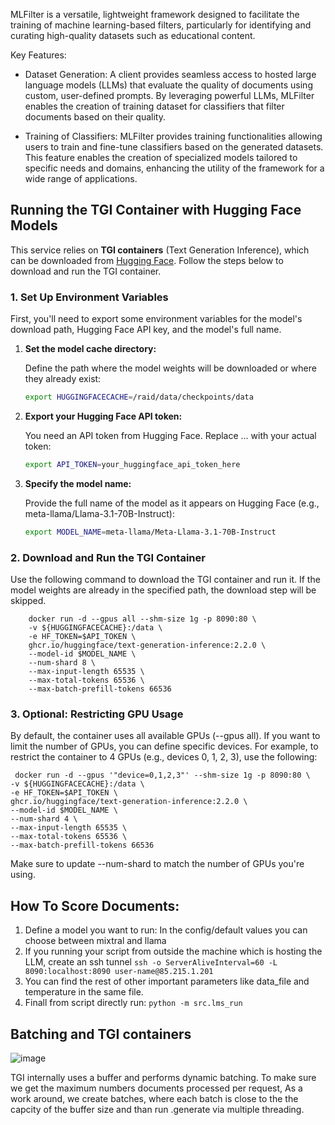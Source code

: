 MLFilter is a versatile, lightweight framework designed to facilitate the training of machine learning-based filters, particularly for identifying and curating high-quality datasets such as educational content.

Key Features:

- Dataset Generation: A client provides seamless access to hosted large language models (LLMs) that evaluate the quality of documents using custom, user-defined prompts. By leveraging powerful LLMs, MLFilter enables the creation of training dataset for classifiers that filter documents based on their quality.

- Training of Classifiers: MLFilter provides training functionalities allowing users to train and fine-tune classifiers based on the generated datasets. This feature enables the creation of specialized models tailored to specific needs and domains, enhancing the utility of the framework for a wide range of applications.

## Running the TGI Container with Hugging Face Models

This service relies on **TGI containers** (Text Generation Inference), which can be downloaded from [Hugging Face](https://huggingface.co). Follow the steps below to download and run the TGI container.

### 1. Set Up Environment Variables

First, you'll need to export some environment variables for the model's download path, Hugging Face API key, and the model's full name.

1. **Set the model cache directory:**

   Define the path where the model weights will be downloaded or where they already exist:
   ```bash
   export HUGGINGFACECACHE=/raid/data/checkpoints/data
2. **Export your Hugging Face API token:**

   You need an API token from Hugging Face. Replace ... with your actual token:
   ```bash
   export API_TOKEN=your_huggingface_api_token_here
   
3. **Specify the model name:**

   Provide the full name of the model as it appears on Hugging Face (e.g., meta-llama/Llama-3.1-70B-Instruct):
   ```bash
   export MODEL_NAME=meta-llama/Meta-Llama-3.1-70B-Instruct

### 2. Download and Run the TGI Container

Use the following command to download the TGI container and run it. If the model weights are already in the specified path, the download step will be skipped.
        
        docker run -d --gpus all --shm-size 1g -p 8090:80 \
        -v ${HUGGINGFACECACHE}:/data \
        -e HF_TOKEN=$API_TOKEN \
        ghcr.io/huggingface/text-generation-inference:2.2.0 \
        --model-id $MODEL_NAME \
        --num-shard 8 \
        --max-input-length 65535 \
        --max-total-tokens 65536 \
        --max-batch-prefill-tokens 66536
 ### 3. Optional: Restricting GPU Usage     
 By default, the container uses all available GPUs (--gpus all). If you want to limit the number of GPUs, you can define specific devices. For example, to restrict the container to 4 GPUs (e.g.,  devices 0, 1, 2, 3), use the following:
 
     docker run -d --gpus '"device=0,1,2,3"' --shm-size 1g -p 8090:80 \
    -v ${HUGGINGFACECACHE}:/data \
    -e HF_TOKEN=$API_TOKEN \
    ghcr.io/huggingface/text-generation-inference:2.2.0 \
    --model-id $MODEL_NAME \
    --num-shard 4 \
    --max-input-length 65535 \
    --max-total-tokens 65536 \
    --max-batch-prefill-tokens 66536

Make sure to update --num-shard to match the number of GPUs you're using.



## How To Score Documents:

1. Define a model you want to run:
   In the config/default values you can choose between mixtral and llama
2. If you running your script from outside the machine which is hosting the LLM, create an ssh tunnel `ssh -o ServerAliveInterval=60 -L 8090:localhost:8090 user-name@85.215.1.201`   
3. You can find the rest of other important parameters like data_file and temperature in the same file.
4. Finall from script directly run: `python -m src.lms_run`

## Batching and TGI containers
![image](https://github.com/user-attachments/assets/9f4673a2-5556-489d-b65b-458d2ec8f22e)

TGI internally uses a buffer and performs dynamic batching. To make sure we get the maximum numbers documents processed per request, As a work around, we create batches, where each batch is close to the the capcity of the buffer size and than run .generate via multiple threading. 

